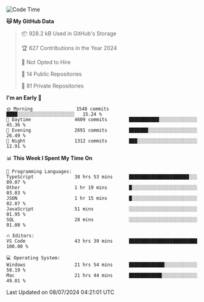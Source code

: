 <!--START_SECTION:waka-->
![Code Time](http://img.shields.io/badge/Code%20Time-5%2C860%20hrs%2059%20mins-blue)

**🐱 My GitHub Data** 

> 📦 928.2 kB Used in GitHub's Storage 
 > 
> 🏆 627 Contributions in the Year 2024
 > 
> 🚫 Not Opted to Hire
 > 
> 📜 14 Public Repositories 
 > 
> 🔑 81 Private Repositories 
 > 
**I'm an Early 🐤** 

```text
🌞 Morning                1548 commits        ████░░░░░░░░░░░░░░░░░░░░░   15.24 % 
🌆 Daytime                4609 commits        ███████████░░░░░░░░░░░░░░   45.36 % 
🌃 Evening                2691 commits        ███████░░░░░░░░░░░░░░░░░░   26.49 % 
🌙 Night                  1312 commits        ███░░░░░░░░░░░░░░░░░░░░░░   12.91 % 
```


📊 **This Week I Spent My Time On** 

```text
💬 Programming Languages: 
TypeScript               38 hrs 53 mins      ██████████████████████░░░   89.07 % 
Other                    1 hr 19 mins        █░░░░░░░░░░░░░░░░░░░░░░░░   03.03 % 
JSON                     1 hr 15 mins        █░░░░░░░░░░░░░░░░░░░░░░░░   02.87 % 
JavaScript               51 mins             ░░░░░░░░░░░░░░░░░░░░░░░░░   01.95 % 
SQL                      28 mins             ░░░░░░░░░░░░░░░░░░░░░░░░░   01.08 % 

🔥 Editors: 
VS Code                  43 hrs 39 mins      █████████████████████████   100.00 % 

💻 Operating System: 
Windows                  21 hrs 54 mins      █████████████░░░░░░░░░░░░   50.19 % 
Mac                      21 hrs 44 mins      ████████████░░░░░░░░░░░░░   49.81 % 
```


 Last Updated on 08/07/2024 04:21:01 UTC
<!--END_SECTION:waka-->

